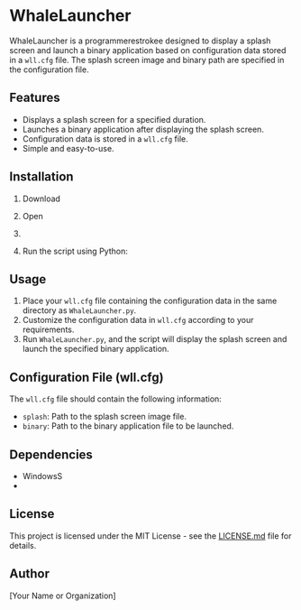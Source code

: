 # WhaleLauncher

WhaleLauncher is a programmerestrokee designed to display a splash screen and launch a binary application based on configuration data stored in a `wll.cfg` file. The splash screen image and binary path are specified in the configuration file.

## Features

- Displays a splash screen for a specified duration.
- Launches a binary application after displaying the splash screen.
- Configuration data is stored in a `wll.cfg` file.
- Simple and easy-to-use.

## Installation

1. Download
2. Open
3. 


4. Run the script using Python:


## Usage

1. Place your `wll.cfg` file containing the configuration data in the same directory as `WhaleLauncher.py`.
2. Customize the configuration data in `wll.cfg` according to your requirements.
3. Run `WhaleLauncher.py`, and the script will display the splash screen and launch the specified binary application.

## Configuration File (wll.cfg)

The `wll.cfg` file should contain the following information:


- `splash`: Path to the splash screen image file.
- `binary`: Path to the binary application file to be launched.

## Dependencies

- WindowsS
- 

## License

This project is licensed under the MIT License - see the [LICENSE.md](LICENSE.md) file for details.

## Author

[Your Name or Organization]

